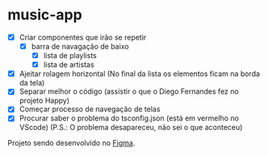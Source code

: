 # music-app

- [X] Criar componentes que irão se repetir
  - [X] barra de navagação de baixo
    - [X] lista de playlists
    - [X] lista de artistas
- [X] Ajeitar rolagem horizontal (No final da lista os elementos ficam na borda da tela)
- [X] Separar melhor o código (assistir o que o Diego Fernandes fez no projeto Happy)
- [X] Começar processo de navegação de telas
- [X] Procurar saber o problema do tsconfig.json (está em vermelho no VScode) (P.S.: O problema desapareceu, não sei o que aconteceu)

Projeto sendo desenvolvido no [Figma](https://www.figma.com/file/SyrEVI36hw0MtH06IUeseN/music-app?node-id=5%3A2).
